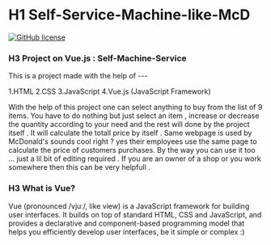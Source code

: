 # H1 Self-Service-Machine-like-McD
[![GitHub license](https://img.shields.io/github/license/Rohit-Dumka/Self-Service-Machine-like-McD)](https://github.com/Rohit-Dumka/Self-Service-Machine-like-McD/blob/main/LICENSE)

### H3 Project on Vue.js : Self-Machine-Service
This is a project made with the help of ---

1.HTML
2.CSS
3.JavaScript
4.Vue.js (JavaScript Framework)

With the help of this project one can select anything to buy from the list of 9 items.
You have to  do nothing but just select an item , increase or decrease the quantity 
according to your need and the rest will done by the project itself . 
It will calculate the totall price by itself . Same webpage is used by McDonald's 
sounds cool right ? yes their employees use the same page to calculate the price of customers purchases.
By the way you can use it too ... just a lil bit of editing required . If you are an owner of a shop or you work 
somewhere then this can be very helpfull . 


### H3 What is Vue?

Vue (pronounced /vjuː/, like view) is a JavaScript framework for building user interfaces. 
It builds on top of standard HTML, CSS and JavaScript, and provides a declarative and component-based programming model 
that helps you efficiently develop user interfaces, be it simple or complex :)
